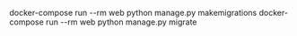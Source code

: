 docker-compose run --rm web python manage.py makemigrations
docker-compose run --rm web python manage.py migrate
